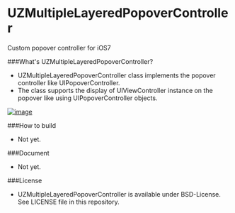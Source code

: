 UZMultipleLayeredPopoverController
==================================
Custom popover controller for iOS7

###What's UZMultipleLayeredPopoverController?
- UZMultipleLayeredPopoverController class implements the popover controller like UIPopoverController.
- The class supports the display of UIViewController instance on the popover like using UIPopoverController objects.

[![image](http://i.ytimg.com/vi/ePbiWwZu3w4/0.jpg)](https://www.youtube.com/watch?v=ePbiWwZu3w4)

###How to build
- Not yet.

###Document
- Not yet.

###License
- UZMultipleLayeredPopoverController is available under BSD-License. See LICENSE file in this repository.